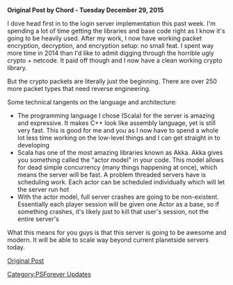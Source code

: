 **Original Post by Chord - Tuesday December 29, 2015**

I dove head first in to the login server implementation this past week.
I'm spending a lot of time getting the libraries and base code right as
I know it's going to be heavily used. After my work, I now have working
packet encryption, decryption, and encryption setup: no small feat. I
spent way more time in 2014 than I'd like to admit digging through the
horrible ugly crypto + netcode. It paid off though and I now have a
clean working crypto library.

But the crypto packets are literally just the beginning. There are over
250 more packet types that need reverse engineering.

Some technical tangents on the language and architecture:

- The programming language I chose (Scala) for the server is amazing
  and expressive. It makes C++ look like assembly language, yet is
  still very fast. This is good for me and you as I now have to spend
  a whole lot less time working on the low-level things and I can get
  straight in to developing
- Scala has one of the most amazing libraries known as Akka. Akka
  gives you something called the "actor model" in your code. This
  model allows for dead simple concurrency (many things happening at
  once), which means the server will be fast. A problem threaded
  servers have is scheduling work. Each actor can be scheduled
  individually which will let the server run hot
- With the actor model, full server crashes are going to be
  non-existent. Essentially each player session will be given one
  Actor as a base, so if something crashes, it's likely just to kill
  that user's session, not the entire server's

What this means for you guys is that this server is going to be awesome
and modern. It will be able to scale way beyond current planetside
servers today.

[Original Post](http://psforever.net/forum/viewtopic.php?f=11&t=58)

[Category:PSForever Updates](Category:PSForever_Updates.md)
